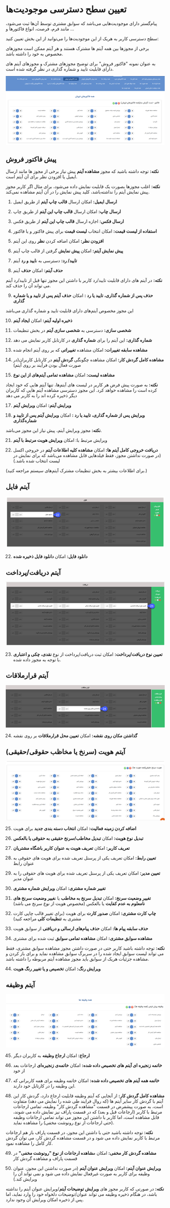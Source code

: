
# تعیین سطح دسترسی موجودیت‌ها

پیام‌گستر دارای موجودیت‌هایی می‌باشد که سوابق مشتری توسط آن‌ها ثبت می‌شود، مانند فرم، فرصت، انواع فاکتورها و ... 

سطح دسترسی کاربر به هریک از این موجودیت‌ها را می‌توانید از این بخش تعیین کنید:

 برخی از مجوزها بین همه آیتم ها مشترک هستند و هر آیتم ممکن است مجوزهای مخصوص به خود را داشته باشد.

به عنوان نمونه "فاکتور فروش" برای توضیح مجوزهای مشترک و مجوزهای آیتم های دارای قابلیت تایید و شماره گذاری در نظر گرفته شده است.

![](permission14.png)

## پیش فاکتور فروش

**نکته:** توجه داشته باشید که مجوز **مشاهده آیتم** پیش نیاز برخی از مجوز ها مانند ارسال ایمیل یا افزودن نظر برای آن آیتم است.

**نکته:** اغلب مجوزها بصورت یک قابلیت نمایش داده می‌شود، برای مثال اگر کاربر مجوز پیش نمایش آیتم را نداشته‌باشد، کلید پیش نمایش را در آن آیتم مشاهده نمی‌کند.

1. **ارسال ایمیل:** امکان ارسال **قالب چاپ آیتم** از طریق ایمیل

2. **ارسال چاپ:** امکان ارسال **قالب چاپ این آیتم** از طریق چاپ 

3. **ارسال فکس:** اجازه ارسال **قالب چاپ این آیتم** از طریق فکس 

4. **استفاده از لیست قیمت:** امکان انتخاب **لیست قیمت** برای پیش فاکتور و یا فاکتور

5. **افزودن نظر:** امکان اضافه کردن **نظر** روی این آیتم 

6. **پیش نمایش آیتم:** امکان **پیش نمایش** گرفتن از قالب چاپ آیتم

7. **تایید/ رد:** دسترسی به ت**ایید و رد** آیتم  

8. **حذف آیتم:** امکان **حذف** آیتم

**نکته:** در آیتم های دارای قابلیت تایید/رد کاربر با داشتن این مجوز تنها قبل از تایید/رد آیتم می تواند آن را حذف کند.

9. **حذف پس از شماره گذاری، تایید یا رد :** امکان **حذف آیتم‌ پس از تایید و یا شماره گذاری** 

این مجوز مخصوص آیتم‌های دارای قابلیت تایید و شماره گذاری می‌باشد

10. **ذخیره اولیه آیتم:** امکان **ایجاد آیتم**

11. **شخصی سازی:** دسترسی به **شخصی سازی آیتم** در بخش تنظیمات

12. **شماره گذاری:** این آیتم را برای **شماره گذاری** در کارتابل کاربر نمایش می دهد

14. **مشاهده سابقه تغییرات:** امکان مشاهده **تغییراتی** که بر روی آیتم انجام شده 

15. **مشاهده کامل گردش کار:** امکان مشاهده چگونگی **گردش آیتم** در کارتابل کاربران(در صورت فعال بودن فرآیند بر روی آیتم)

16. **مشاهده لیست:** امکان **مشاهده تمامی آیتم‌های از این نوع**

**نکته:** به صورت پیش فرض هر کاربر در لیست های آیتم‌ها، تنها آیتم هایی که خود ایجاد کرده است را مشاهده خواهد کرد. این مجوز دسترسی مشاهده آیتم هایی که کاربران دیگر ذخیره کرده اند را به کاربر می دهد

17. **ویرایش آیتم:** امکان **ویرایش آیتم** 

18. **ویرایش پس از شماره گذاری، تایید یا رد :** امکان **ویرایش آیتم پس از تایید و شماره‌گذاری**

**نکته:** مجوز ویرایش آیتم، پیش نیاز این مجوز می‌باشد.

21. ویرایش مرتبط با: امکان **ویرایش هویت مرتبط با آیتم** 

22. **دریافت خروجی کامل آیتم ها:** امکان **مشاهده کلیه اطلاعات آیتم** در خروجی اکسل (در صورت نداشتن مجوز، فقط فیلدهایی قابل مشاهده می‌باشد که برای نمایش در لیست انتخاب شده باشد.)

 (برای اطلاعات بیشتر به بخش تنظیمات مشترک آیتم‌های سیستم مراجعه کنید.)



## **آیتم فایل**

![](permission15.png)


22. **دانلود فایل:** امکان **دانلود فایل ذخیره شده** 

## آیتم دریافت/پرداخت

![](permission16.png)

23. **تعیین نوع دریافت/پرداخت:** امکان ثبت دریافت/پرداخت از نوع **نقدی، چکی و اعتباری** با توجه به مجوز داده شده.

## آیتم قرارملاقات

![](permission17.png)

24. **گذاشتن مکان روی نقشه:** امکان **تعیین محل قرارملاقات** بر روی نقشه

## آیتم هویت (سرنخ یا مخاظب حقوقی/حقیقی)

![](permission18.png)

25. **اضافه کردن زمینه فعالیت:** امکان **انتخاب دسته بندی جدید** برای هویت

28. **تبدیل نوع هویت:** امکان **تبدیل مخاطب/سرنخ حقیقی به حقوقی یا بالعکس** 

30. **تعریف کاربر:** امکان **تعریف هویت به عنوان کاربر باشگاه مشتریان**

31. **تعیین رابط:** امکان تعریف یکی از پرسنل تعریف شده برای هویت های حقوقی به عنوان رابط 

32. **تعیین مدیر:** امکان تعریف یکی از پرسنل تعریف شده برای هویت های حقوقی را به عنوان مدیر 

34. **تغییر شماره مشتری:** امکان **ویرایش شماره مشتری** 

35. **تغییر وضعیت سرنخ:** امکان **تبدیل سرنخ به مخاطب** یا ت**غییر وضعیت سرنخ های نامعلوم به عدم کفایت** یا بالعکس (مخصوص هویت از نوع سرنخ می باشد)

36. **چاپ کارت مشتری:** امکان **صدور کارت** برای هویت (برای تغییر قالب چاپی کارت مشتری به **تنظیمات کلی**  مراجعه کنید)

40. **حذف سابقه پیام ها:** امکان **حذف پیام‌های ارسالی و دریافتی** از سوابق هویت

42. **مشاهده سوابق مشتری:** امکان **مشاهده تمامی سوابق** ثبت شده برای مشتری

**نکته:** توجه داشته باشید کاربر حتی در صورت داشتن مجوز مشاهده سوابق مشتری، فقط می تواند لیست سوابق ایجاد شده را در سربرگ سوابق مشاهده نماید و برای باز کردن و مشاهده جزئیات هریک از سوابق باید مجوز مشاهده آیتم مربوطه را داشته باشد. 

44. **ویرایش رنگ:** امکان **تخصیص و یا تغییر رنگ هویت** 

## آیتم وظیفه

 ![](permission19.png)


45. **ارجاع:** امکان **ارجاع وظیفه** به کاربران دیگر 

46. **خاتمه زنجیره ای آیتم های تخصیص داده شده:** امکان **خاتمه‌ی زنجیره‌ای** ارجاعات بعد از خود

47. **خاتمه همه آیتم های تخصیص داده شده:** امکان خاتمه وظیفه برای همه کاربرانی که این وظیفه را در کارتابل خود دارند.

48. **مشاهده کامل گردش کار:** از آنجایی که آیتم وظیفه قابلیت ارجاع دارد، گردش کار این آیتم با گردش کار سایر آیتم ها (که روال فرایند طی شده را نمایش می دهد) متفاوت است، به صورت پیشفرض در قسمت "مشاهده گردش کار" وظیفه، تمامی ارجاعات مرتبط با کاربر (ارجاعات قبل و بعد) که در قسمت پاراف نیز نمایش داده می شوند، قابل مشاهده است، اما کاربر با داشتن این مجوز می تواند تمامی ارجاعات وظیفه (حتی ارجاعات از نوع رونوشت مخفی) را مشاهده نماید.

**نکته:** توجه داشته باشید حتی با داشتن این مجوز، در قسمت پاراف باز هم ارجاعات مرتبط با کاربر نمایش داده می شود و در قسمت مشاهده گردش کار، می توان گردش کار کامل را مشاهده نمود.

49. **مشاهده گردش کار مخفی:** امکان م**شاهده ارجاعات از نوع "رونوشت مخفی"** در قسمت پاراف و مشاهده گردش کار

50. **ویرایش عنوان آیتم:** امکان **ویرایش عنوان آیتم** (در صورت نداشتن این مجوز، عنوان وظیفه برای کاربر به صورت غیرفعال نمایش داده می شود و نمی تواند آن را ویرایش کند.)

**نکته:** در صورتی که کاربر مجوز های **ویرایش توضیحات آیتم**/ویرایش عنوان آیتم را نداشته باشد، در هنگام ذخیره وظیفه می تواند عنوان/توضیحات دلخواه خود را وارد نماید، اما پس از ذخیره امکان ویرایش آن وجود ندارد.

